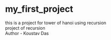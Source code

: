 # my_first_project
this is a project for tower of hanoi using recursion
<br>
project of recursion
<br>
Author - Koustav Das
